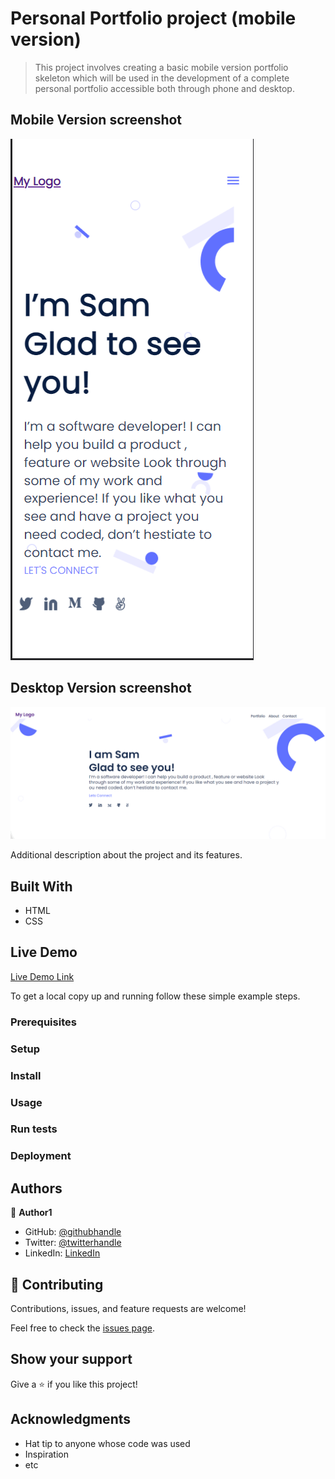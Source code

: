 # Personal Portfolio project (mobile version)

> This project involves creating a basic mobile version portfolio skeleton which will be used in the development of a complete personal portfolio accessible both through phone and desktop.

## Mobile Version screenshot

![screenshot](./app_screenshot.png)

## Desktop Version screenshot

![screenshot](./app_screenshot2.png)

Additional description about the project and its features.

## Built With

- HTML
- CSS

## Live Demo

[Live Demo Link](https://mosams.github.io/Personal-Portfolio/)

To get a local copy up and running follow these simple example steps.

### Prerequisites

### Setup

### Install

### Usage

### Run tests

### Deployment

## Authors

👤 **Author1**

- GitHub: [@githubhandle](https://github.com/Mosams/)
- Twitter: [@twitterhandle](https://twitter.com/sam_mongare)
- LinkedIn: [LinkedIn](https://www.linkedin.com/in/sammy-mongare-b8288310b/)

## 🤝 Contributing

Contributions, issues, and feature requests are welcome!

Feel free to check the [issues page](../../issues/).

## Show your support

Give a ⭐️ if you like this project!

## Acknowledgments

- Hat tip to anyone whose code was used
- Inspiration
- etc
